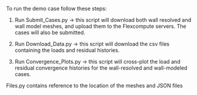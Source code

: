 To run the demo case follow these steps:

1. Run Submit_Cases.py -> this script will download both wall resolved and wall model meshes, and upload them to the Flexcompute servers. The cases will also be submitted.

2. Run Download_Data.py -> this script will download the csv files containing the loads and residual histories.

3. Run Convergence_Plots.py -> this script will cross-plot the load and residual convergence histories for the wall-resolved and wall-modeled cases.

Files.py contains reference to the location of the meshes and JSON files


